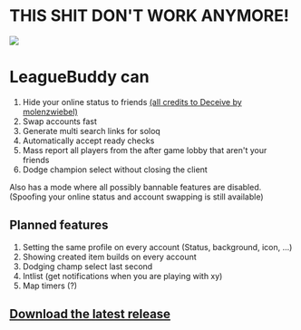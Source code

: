 # THIS SHIT DON'T WORK ANYMORE!

![](leaguebuddy.gif)

# LeagueBuddy can
1. Hide your online status to friends [(all credits to Deceive by molenzwiebel)](https://github.com/molenzwiebel/Deceive)
2. Swap accounts fast
3. Generate multi search links for soloq
4. Automatically accept ready checks
5. Mass report all players from the after game lobby that aren't your friends
6. Dodge champion select without closing the client

Also has a mode where all possibly bannable features are disabled. (Spoofing your online status and account swapping is still available)

## Planned features
1. Setting the same profile on every account (Status, background, icon, ...)
2. Showing created item builds on every account
3. Dodging champ select last second
4. Intlist (get notifications when you are playing with xy)
5. Map timers (?)

## [Download the latest release](https://github.com/mayiflex/LeagueBuddy/releases/tag/v1.0-alpha)
